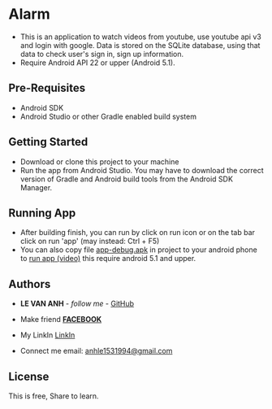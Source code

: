 # Alarm

 * This is an application to watch videos from youtube, use youtube api v3 and login with google.
  Data is stored on the SQLite database, using that data to check user's sign in, sign up information.
 * Require Android API 22 or upper (Android 5.1).


## Pre-Requisites

- Android SDK
- Android Studio or other Gradle enabled build system


## Getting Started

- Download or clone this project to your machine
- Run the app from Android Studio. You may have to download the correct version of Gradle 
and Android build tools from the Android SDK Manager.



## Running App

* After building finish, you can run by click on run icon or on the tab bar click on 
run 'app' (may instead: Ctrl + F5)
* You can also copy file [app-debug.apk](https://github.com/leanh153/Youtube/blob/master/app-debug.apk) in project to
 your android phone to [run app (video)](https://www.youtube.com/watch?v=p8_zUF5zCkA) this require android 5.1 and upper.


## Authors

* **LE VAN ANH** - *follow me* - [GitHub](https://github.com/leanh153)

* Make friend [**FACEBOOK**](https://WWW.facebook.com/leanh153)

* My LinkIn [LinkIn](https://www.linkedin.com/in/lênanh)

* Connect me email: anhle1531994@gmail.com


## License

This is free, Share to learn.
